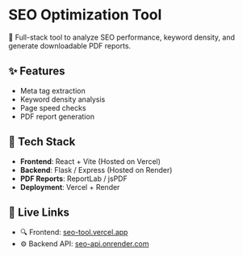 # SEO Optimization Tool

🚀 Full-stack tool to analyze SEO performance, keyword density, and generate downloadable PDF reports.

## ✨ Features

- Meta tag extraction
- Keyword density analysis
- Page speed checks
- PDF report generation

## 🧩 Tech Stack

- **Frontend**: React + Vite (Hosted on Vercel)
- **Backend**: Flask / Express (Hosted on Render)
- **PDF Reports**: ReportLab / jsPDF
- **Deployment**: Vercel + Render

## 🔗 Live Links

- 🔍 Frontend: [seo-tool.vercel.app](https://seo-tool.vercel.app)
- ⚙️ Backend API: [seo-api.onrender.com](https://seo-api.onrender.com)
